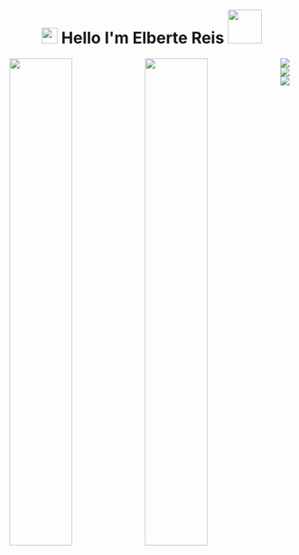 <h1 align="center">
<img src="https://media.giphy.com/media/hvRJCLFzcasrR4ia7z/giphy.gif" width="28">
Hello I'm Elberte Reis  <img src="https://media.giphy.com/media/KAq5w47R9rmTuvWOWa/giphy.gif" width="60">
</h1>

<!--

Here are some ideas to get you started:

- 🔭 Atualmente estou cursando Analise e Desenvolvimento de Sistemas
- 🌱 Estou aprendendo Python e Banco Relacional
- 👯 Estou procurando colaborar no cargo de estagiario
- ⚡ Curiosidade: Experiencia em trabalho em equipe, basico em ingles, Conhecimento intermediário em Pacote Office
-->

<img align= "left" width="47%" src= "https://github-readme-stats.vercel.app/api?username=reiselberte&show_icons=true&theme=gruvbox"/>

<img align= "left" width="47%" src= "https://github-readme-stats.vercel.app/api/top-langs/?username=reiselberte&layout=compact"/>

<img align="left" src="https://img.shields.io/badge/python-3670A0?style=for-the-badge&logo=python&logoColor=ffdd54" />

<a href= "https://www.python.org/"><img align="left" src="https://img.shields.io/badge/mysql-%2300f.svg?style=for-the-badge&logo=mysql&logoColor=white" /></a>

<img align="left" src="https://img.shields.io/badge/Windows-0078D6?style=for-the-badge&logo=windows&logoColor=white" /> 







